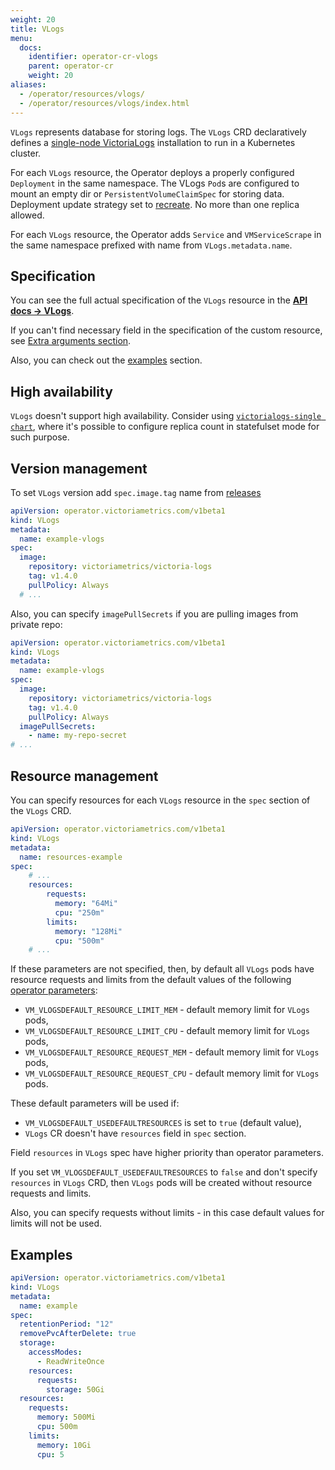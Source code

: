 ```yaml
---
weight: 20
title: VLogs
menu:
  docs:
    identifier: operator-cr-vlogs
    parent: operator-cr
    weight: 20
aliases:
  - /operator/resources/vlogs/
  - /operator/resources/vlogs/index.html
---
```

`VLogs` represents database for storing logs.
The `VLogs` CRD declaratively defines a [single-node VictoriaLogs](https://docs.victoriametrics.com/victorialogs/)
installation to run in a Kubernetes cluster.

For each `VLogs` resource, the Operator deploys a properly configured `Deployment` in the same namespace.
The VLogs `Pod`s are configured to mount an empty dir or `PersistentVolumeClaimSpec` for storing data.
Deployment update strategy set to [recreate](https://kubernetes.io/docs/concepts/workloads/controllers/deployment/#recreate-deployment).
No more than one replica allowed.

For each `VLogs` resource, the Operator adds `Service` and `VMServiceScrape` in the same namespace prefixed with name from `VLogs.metadata.name`.

## Specification

You can see the full actual specification of the `VLogs` resource in the **[API docs -> VLogs](https://docs.victoriametrics.com/operator/api#vlogs)**.

If you can't find necessary field in the specification of the custom resource,
see [Extra arguments section](./#extra-arguments).

Also, you can check out the [examples](#examples) section.

## High availability

`VLogs` doesn't support high availability. Consider using [`victorialogs-single chart`](https://docs.victoriametrics.com/helm/victorialogs-single/), where it's possible to configure replica count in statefulset mode for such purpose.

## Version management

To set `VLogs` version add `spec.image.tag` name from [releases](https://github.com/VictoriaMetrics/VictoriaMetrics/releases)

```yaml
apiVersion: operator.victoriametrics.com/v1beta1
kind: VLogs
metadata:
  name: example-vlogs
spec:
  image:
    repository: victoriametrics/victoria-logs
    tag: v1.4.0
    pullPolicy: Always
  # ...
```

Also, you can specify `imagePullSecrets` if you are pulling images from private repo:

```yaml
apiVersion: operator.victoriametrics.com/v1beta1
kind: VLogs
metadata:
  name: example-vlogs
spec:
  image:
    repository: victoriametrics/victoria-logs
    tag: v1.4.0
    pullPolicy: Always
  imagePullSecrets:
    - name: my-repo-secret
# ...
```

## Resource management

You can specify resources for each `VLogs` resource in the `spec` section of the `VLogs` CRD.

```yaml
apiVersion: operator.victoriametrics.com/v1beta1
kind: VLogs
metadata:
  name: resources-example
spec:
    # ...
    resources:
        requests:
          memory: "64Mi"
          cpu: "250m"
        limits:
          memory: "128Mi"
          cpu: "500m"
    # ...
```

If these parameters are not specified, then,
by default all `VLogs` pods have resource requests and limits from the default values of the following [operator parameters](https://docs.victoriametrics.com/operator/configuration):

- `VM_VLOGSDEFAULT_RESOURCE_LIMIT_MEM` - default memory limit for `VLogs` pods,
- `VM_VLOGSDEFAULT_RESOURCE_LIMIT_CPU` - default memory limit for `VLogs` pods,
- `VM_VLOGSDEFAULT_RESOURCE_REQUEST_MEM` - default memory limit for `VLogs` pods,
- `VM_VLOGSDEFAULT_RESOURCE_REQUEST_CPU` - default memory limit for `VLogs` pods.

These default parameters will be used if:

- `VM_VLOGSDEFAULT_USEDEFAULTRESOURCES` is set to `true` (default value),
- `VLogs` CR doesn't have `resources` field in `spec` section.

Field `resources` in `VLogs` spec have higher priority than operator parameters.

If you set `VM_VLOGSDEFAULT_USEDEFAULTRESOURCES` to `false` and don't specify `resources` in `VLogs` CRD,
then `VLogs` pods will be created without resource requests and limits.

Also, you can specify requests without limits - in this case default values for limits will not be used.

## Examples

```yaml
apiVersion: operator.victoriametrics.com/v1beta1
kind: VLogs
metadata:
  name: example
spec:
  retentionPeriod: "12"
  removePvcAfterDelete: true
  storage:
    accessModes:
      - ReadWriteOnce
    resources:
      requests:
        storage: 50Gi
  resources:
    requests:
      memory: 500Mi
      cpu: 500m
    limits:
      memory: 10Gi
      cpu: 5
```
